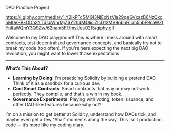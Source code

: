 DAO Practice Project 

https://i.giphy.com/media/v1.Y2lkPTc5MGI3NjExNzVla29qeGVxazB6NzQxcnM0eHBkODh3YTdsbWhrMjZ6Y2h4MDliciZlcD12MV9pbnRlcm5hbF9naWZfYnlfaWQmY3Q9Zw/62ham5Ff7myUes02f5/giphy.gif


Welcome to my DAO playground! This is where I mess around with smart contracts, test decentralized governance concepts, and basically try not to break my code (too often). If you're here expecting the next big DAO revolution, you might want to lower those expectations. 

---

**What’s This About?**

- **Learning by Doing**: I'm practicing Solidity by building a pretend DAO. Think of it as a sandbox for a curious dev.
- **Cool Smart Contracts**: Smart contracts that may or may not work perfectly. They compile, and that’s a win in my book.
- **Governance Experiments**: Playing with voting, token issuance, and other DAO-like features because why not?


I’m on a mission to get better at Solidity, understand how DAOs tick, and maybe even get a few "Aha!" moments along the way. This isn’t production code — it’s more like my coding diary.
